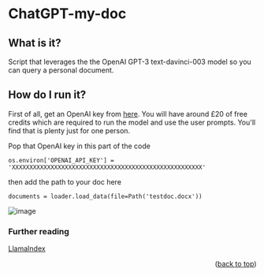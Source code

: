 <!-- *** Based on this template -> https://github.com/othneildrew/Best-README-Template/blob/master/README.md  -->

<a name="readme-top"></a>
<!-- SUMMARY -->

# ChatGPT-my-doc
## What is it?
Script that leverages the the OpenAI GPT-3 text-davinci-003 model so you can query a personal document.

## How do I run it?

First of all, get an OpenAI key from [here](https://platform.openai.com/account/api-keys).
You will have around £20 of free credits which are required to run the model and use the user prompts. You'll find that is plenty just for one person.

 Pop that OpenAI key in this part of the code
 
 ```
os.environ['OPENAI_API_KEY'] = 'XXXXXXXXXXXXXXXXXXXXXXXXXXXXXXXXXXXXXXXXXXXXXXXXXXXXXX'
```

then add the path to your doc here
 
 ```
documents = loader.load_data(file=Path('testdoc.docx'))

```

![image](https://user-images.githubusercontent.com/43473952/232837380-9eb65b61-2ea1-4569-9bf6-9f2e8c412d19.png)


  
### Further reading 
[LlamaIndex](https://gpt-index.readthedocs.io/en/latest/index.html)
  

<p align="right">(<a href="#readme-top">back to top</a>)</p>



 



 
